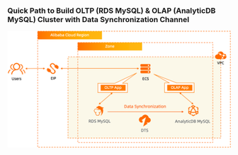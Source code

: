 ### Quick Path to Build OLTP (RDS MySQL) & OLAP (AnalyticDB MySQL) Cluster with Data Synchronization Channel

![image.png](https://github.com/alibabacloud-howto/terraform-templates/raw/master/terraform-alicloud-db-samples/dts/data_synchronization/rdsmysql-adbmysql/images/archi.png)

